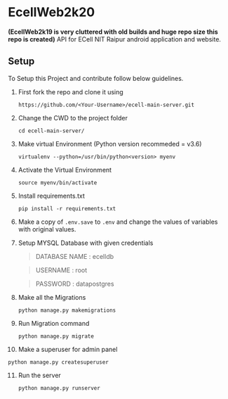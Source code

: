 # EcellWeb2k20

**(EcellWeb2k19 is very cluttered with old builds and huge repo size this repo is created)**
API for ECell NIT Raipur android application and website.

## Setup

To Setup this Project and contribute follow below guidelines.

1. First fork the repo and clone it using

   `https://github.com/<Your-Username>/ecell-main-server.git`

2. Change the CWD to the project folder

   `cd ecell-main-server/`

3. Make virtual Environment (Python version recommeded = v3.6)

   `virtualenv --python=/usr/bin/python<version> myenv`

4. Activate the Virtual Environment

   `source myenv/bin/activate`

5. Install requirements.txt

   `pip install -r requirements.txt`

6. Make a copy of `.env.save` to `.env` and change the values of variables with original values.

7. Setup MYSQL Database with given credentials

   > DATABASE NAME : ecelldb

   > USERNAME : root

   > PASSWORD : datapostgres

8. Make all the Migrations

   `python manage.py makemigrations`

9. Run Migration command

   `python manage.py migrate`

10. Make a superuser for admin panel

   `python manage.py createsuperuser`

11. Run the server

    `python manage.py runserver`
